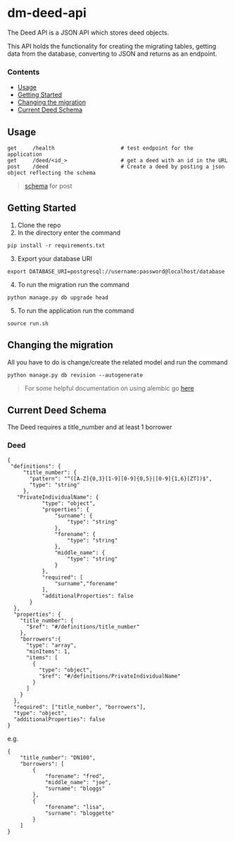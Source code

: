 # dm-deed-api

The Deed API is a JSON API which stores deed objects.

This API holds the functionality for creating the migrating tables, getting data
from the database, converting to JSON and returns as an endpoint.

### Contents

- [Usage](#usage)
- [Getting Started](#getting-started)
- [Changing the migration](#changing-the-migration)
- [Current Deed Schema](#current-schema)

## Usage
```
get     /health                     # test endpoint for the application
get     /deed/<id_>                 # get a deed with an id in the URL
post    /deed                       # Create a deed by posting a json object reflecting the schema

```
> [schema](#current-schema) for post

## Getting Started
1. Clone the repo
2. In the directory enter the command
```
pip install -r requirements.txt
```

3. Export your database URI
```
export DATABASE_URI=postgresql://username:password@localhost/database
```

4. To run the migration run the command
```
python manage.py db upgrade head
```

5. To run the application run the command
```
source run.sh
```

## Changing the migration
All you have to do is change/create the related model and run the command

```
python manage.py db revision --autogenerate
```

> For some helpful documentation on using alembic go [here](alembic.md)

## Current Deed Schema

The Deed requires a title_number and at least 1 borrower

### Deed

```
{
 "definitions": {
     "title_number": {
       "pattern": "^([A-Z]{0,3}[1-9][0-9]{0,5}|[0-9]{1,6}[ZT])$",
       "type": "string"
     },
   "PrivateIndividualName": {
           "type": "object",
           "properties": {
               "surname": {
                   "type": "string"
               },
               "forename": {
                   "type": "string"
               },
               "middle_name": {
                   "type": "string"
               }
           },
           "required": [
               "surname","forename"
           ],
           "additionalProperties": false
       }
  },
  "properties": {
    "title_number": {
      "$ref": "#/definitions/title_number"
    },
    "borrowers":{
      "type": "array",
      "minItems": 1,
      "items": [
        {
          "type": "object",
          "$ref": "#/definitions/PrivateIndividualName"
        }
      ]
    }
  },
  "required": ["title_number", "borrowers"],
  "type": "object",
  "additionalProperties": false
}
```

e.g.
```
{
    "title_number": "DN100",
    "borrowers": [
        {
            "forename": "fred",
            "middle_name": "joe",
            "surname": "bloggs"
        },
        {
            "forename": "lisa",
            "surname": "bloggette"
        }
    ]
}
```
